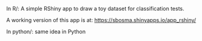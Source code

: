In R/:
A simple RShiny app to draw a toy dataset for classification tests.

A working version of this app is at: https://sbosma.shinyapps.io/app_rshiny/

In python/:
same idea in Python

